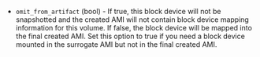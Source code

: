 <!-- Code generated from the comments of the BlockDevice struct in builder/amazon/ebssurrogate/block_device.go; DO NOT EDIT MANUALLY -->

-   `omit_from_artifact` (bool) - If true, this block device will not be snapshotted and the created AMI
    will not contain block device mapping information for this volume. If
    false, the block device will be mapped into the final created AMI. Set
    this option to true if you need a block device mounted in the surrogate
    AMI but not in the final created AMI.
    